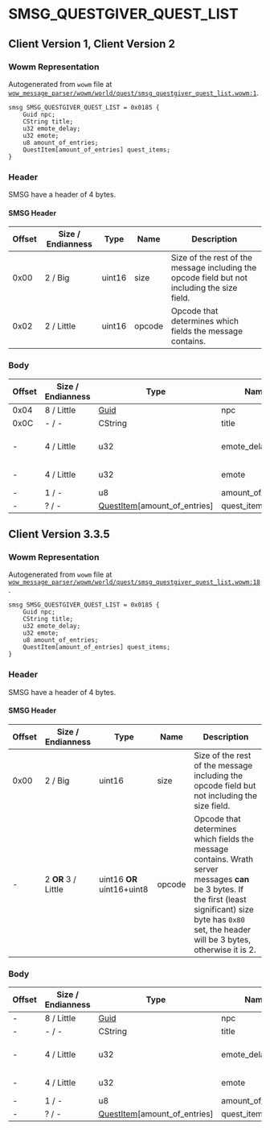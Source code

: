 # SMSG_QUESTGIVER_QUEST_LIST

## Client Version 1, Client Version 2

### Wowm Representation

Autogenerated from `wowm` file at [`wow_message_parser/wowm/world/quest/smsg_questgiver_quest_list.wowm:1`](https://github.com/gtker/wow_messages/tree/main/wow_message_parser/wowm/world/quest/smsg_questgiver_quest_list.wowm#L1).
```rust,ignore
smsg SMSG_QUESTGIVER_QUEST_LIST = 0x0185 {
    Guid npc;
    CString title;
    u32 emote_delay;
    u32 emote;
    u8 amount_of_entries;
    QuestItem[amount_of_entries] quest_items;
}
```
### Header

SMSG have a header of 4 bytes.

#### SMSG Header

| Offset | Size / Endianness | Type   | Name   | Description |
| ------ | ----------------- | ------ | ------ | ----------- |
| 0x00   | 2 / Big           | uint16 | size   | Size of the rest of the message including the opcode field but not including the size field.|
| 0x02   | 2 / Little        | uint16 | opcode | Opcode that determines which fields the message contains.|

### Body

| Offset | Size / Endianness | Type | Name | Description | Comment |
| ------ | ----------------- | ---- | ---- | ----------- | ------- |
| 0x04 | 8 / Little | [Guid](../types/packed-guid.md) | npc |  |  |
| 0x0C | - / - | CString | title |  |  |
| - | 4 / Little | u32 | emote_delay |  | mangoszero: player emote |
| - | 4 / Little | u32 | emote |  | mangoszero: NPC emote |
| - | 1 / - | u8 | amount_of_entries |  |  |
| - | ? / - | [QuestItem](questitem.md)[amount_of_entries] | quest_items |  |  |

## Client Version 3.3.5

### Wowm Representation

Autogenerated from `wowm` file at [`wow_message_parser/wowm/world/quest/smsg_questgiver_quest_list.wowm:18`](https://github.com/gtker/wow_messages/tree/main/wow_message_parser/wowm/world/quest/smsg_questgiver_quest_list.wowm#L18).
```rust,ignore
smsg SMSG_QUESTGIVER_QUEST_LIST = 0x0185 {
    Guid npc;
    CString title;
    u32 emote_delay;
    u32 emote;
    u8 amount_of_entries;
    QuestItem[amount_of_entries] quest_items;
}
```
### Header

SMSG have a header of 4 bytes.

#### SMSG Header

| Offset | Size / Endianness | Type   | Name   | Description |
| ------ | ----------------- | ------ | ------ | ----------- |
| 0x00   | 2 / Big           | uint16 | size   | Size of the rest of the message including the opcode field but not including the size field.|
| -      | 2 **OR** 3 / Little| uint16 **OR** uint16+uint8 | opcode | Opcode that determines which fields the message contains. Wrath server messages **can** be 3 bytes. If the first (least significant) size byte has `0x80` set, the header will be 3 bytes, otherwise it is 2. |

### Body

| Offset | Size / Endianness | Type | Name | Description | Comment |
| ------ | ----------------- | ---- | ---- | ----------- | ------- |
| - | 8 / Little | [Guid](../types/packed-guid.md) | npc |  |  |
| - | - / - | CString | title |  |  |
| - | 4 / Little | u32 | emote_delay |  | mangoszero: player emote |
| - | 4 / Little | u32 | emote |  | mangoszero: NPC emote |
| - | 1 / - | u8 | amount_of_entries |  |  |
| - | ? / - | [QuestItem](questitem.md)[amount_of_entries] | quest_items |  |  |

